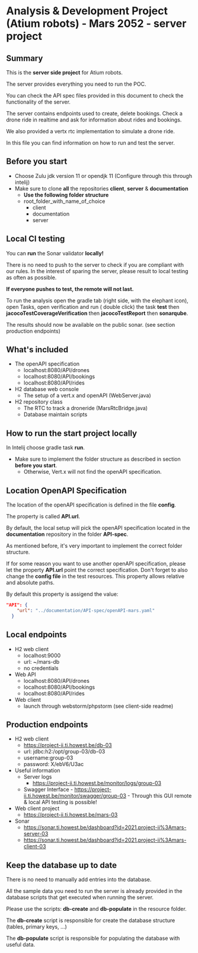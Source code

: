 # Analysis & Development Project (Atium robots) - Mars 2052 - server project

## Summary

This is the **server side project** for Atium robots.

The server provides everything you need to run the POC.

You can check the API spec files provided in this document to check the functionality of the server.

The server contains endpoints used to create, delete bookings. Check a drone ride in realtime and ask for information about rides and bookings.

We also provided a vertx rtc implementation to simulate a drone ride.

In this file you can find information on how to run and test the server.

## Before you start

- Choose Zulu jdk version 11 or opendjk 11 (Configure through this through intelij)
- Make sure to clone **all** the repositories **client**, **server** & **documentation**
  - **Use the following folder structure**
  - root_folder_with_name_of_choice
    - client
    - documentation
    - server

## Local CI testing

You can **run** the Sonar validator **locally!**

There is no need to push to the server to check if you are compliant with our rules. In the interest of sparing the
server, please result to local testing as often as possible.

**If everyone pushes to test, the remote will not last.**

To run the analysis open the gradle tab (right side, with the elephant icon), open Tasks, open verification and run (
double click)
the task **test** then **jacocoTestCoverageVerification** then **jacocoTestReport** then **sonarqube**.

The results should now be available on the public sonar. (see section production endpoints)

## What's included

- The openAPI specification
  - localhost:8080/API/drones
  - localhost:8080/API/bookings
  - localhost:8080/API/rides
- H2 database web console
  - The setup of a vert.x and openAPI (WebServer.java)
- H2 repository class
  - The RTC to track a droneride (MarsRtcBridge.java)
  - Database maintain scripts

## How to run the start project locally

In Intelij choose gradle task **run**.

- Make sure to implement the folder structure as described in section **before you start**.
  - Otherwise, Vert.x will not find the openAPI specification.

## Location OpenAPI Specification

The location of the openAPI specification is defined in the file **config**.

The property is called **API.url**.

By default, the local setup will pick the openAPI specification located in the **documentation** repository in the
folder **API-spec**.

As mentioned before, it's very important to implement the correct folder structure.

If for some reason you want to use another openAPI specification, please let the property **API.url** point the correct
specification. Don't forget to also change the **config file** in the test resources. This property allows relative and
absolute paths.

By default this property is assigend the value:

```json
"API": {
    "url": "../documentation/API-spec/openAPI-mars.yaml"
  }
```

## Local endpoints

- H2 web client
  - localhost:9000
  - url: ~/mars-db
  - no credentials
- Web API
  - localhost:8080/API/drones
  - localhost:8080/API/bookings
  - localhost:8080/API/rides
- Web client
  - launch through webstorm/phpstorm (see client-side readme)

## Production endpoints

- H2 web client
  - <https://project-ii.ti.howest.be/db-03>
  - url: jdbc:h2:/opt/group-03/db-03
  - username:group-03
  - password: X/ebV6/U3ac
- Useful information
  - Server logs
    - <https://project-ii.ti.howest.be/monitor/logs/group-03>
  - Swagger Interface
        - <https://project-ii.ti.howest.be/monitor/swagger/group-03>
        - Through this GUI remote & local API testing is possible!
- Web client project
  - <https://project-ii.ti.howest.be/mars-03>
- Sonar
  - <https://sonar.ti.howest.be/dashboard?id=2021.project-ii%3Amars-server-03>
  - <https://sonar.ti.howest.be/dashboard?id=2021.project-ii%3Amars-client-03>

## Keep the database up to date

There is no need to manually add entries into the database.

All the sample data you need to run the server is already provided in the database scripts that get executed when running the server.

Please use the scripts: **db-create** and **db-populate** in the resource folder.

The **db-create** script is responsible for create the database structure (tables, primary keys, ...)

The **db-populate** script is responsible for populating the database with useful data.
